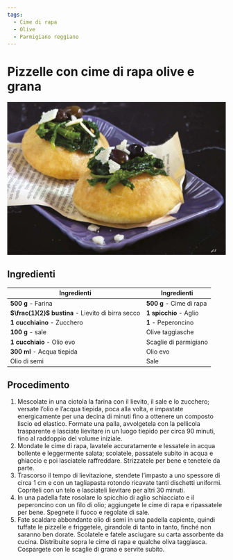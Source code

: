 ```yaml
---
tags:
  - Cime di rapa
  - Olive
  - Parmigiano reggiano
---
```

# Pizzelle con cime di rapa olive e grana

![](../../img/Pizzelle-con-cime-di-rapa-olive-e-grana.webp)

## Ingredienti

| Ingredienti                  | Ingredienti             |
| ---------------------------- | ----------------------- |
| **500 g** - Farina | **500 g** - Cime di rapa |
| **$\frac{1}{2}$ bustina** - Lievito di birra secco | **1 spicchio** - Aglio |
| **1 cucchiaino** - Zucchero | **1** - Peperoncino |
| **100 g** - sale | Olive taggiasche |
| **1 cucchiaio** - Olio evo | Scaglie di parmigiano |
| **300 ml** - Acqua tiepida | Olio evo |
| Olio di semi | Sale |

## Procedimento

1. Mescolate in una ciotola la farina con il lievito, il sale e lo zucchero; versate l’olio e l’acqua tiepida, poca alla volta, e impastate energicamente per una decina di minuti fino a ottenere un composto liscio ed elastico. Formate una palla, avvolgetela con la pellicola trasparente e lasciate lievitare in un luogo tiepido per circa 90 minuti, fino al raddoppio del volume iniziale.
1. Mondate le cime di rapa, lavatele accuratamente e lessatele in acqua bollente e leggermente salata; scolatele, passatele subito in acqua e ghiaccio e poi lasciatele raffreddare. Strizzatele per bene e tenetele da parte.
1. Trascorso il tempo di lievitazione, stendete l’impasto a uno spessore di circa 1 cm e con un tagliapasta rotondo ricavate tanti dischetti uniformi. Copriteli con un telo e lasciateli lievitare per altri 30 minuti.
1. In una padella fate rosolare lo spicchio di aglio schiacciato e il peperoncino con un filo di olio; aggiungete le cime di rapa e ripassatele per bene. Spegnete il fuoco e regolate di sale.
1. Fate scaldare abbondante olio di semi in una padella capiente, quindi tuffate le pizzelle e friggetele, girandole di tanto in tanto, finché non saranno ben dorate. Scolatele e fatele asciugare su carta assorbente da cucina. Distribuite sopra le cime di rapa e qualche oliva taggiasca. Cospargete con le scaglie di grana e servite subito.
